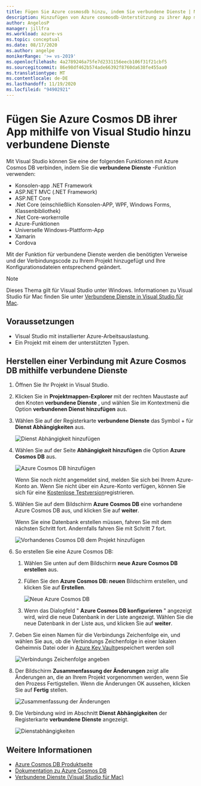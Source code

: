 ```yaml
---
title: Fügen Sie Azure cosmosdb hinzu, indem Sie verbundene Dienste | Microsoft-Dokumentation
description: Hinzufügen von Azure cosmosdb-Unterstützung zu ihrer App mithilfe von Visual Studio zum Hinzufügen eines verbundenen Dienstanbieter
author: AngelosP
manager: jillfra
ms.workload: azure-vs
ms.topic: conceptual
ms.date: 08/17/2020
ms.author: angelpe
monikerRange: '>= vs-2019'
ms.openlocfilehash: 4a2789246a75fe7d2331156eecb106f31f21cbf5
ms.sourcegitcommit: 86e98df462b574ade66392f8760da638fe455aa0
ms.translationtype: MT
ms.contentlocale: de-DE
ms.lasthandoff: 11/19/2020
ms.locfileid: "94902921"
---
```

# <a name="add-azure-cosmos-db-to-your-app-by-using-visual-studio-connected-services"></a>Fügen Sie Azure Cosmos DB ihrer App mithilfe von Visual Studio hinzu verbundene Dienste

Mit Visual Studio können Sie eine der folgenden Funktionen mit Azure Cosmos DB verbinden, indem Sie die **verbundene Dienste** -Funktion verwenden:

- Konsolen-app .NET Framework
- ASP.NET MVC (.NET Framework) 
- ASP.NET Core
- .Net Core (einschließlich Konsolen-APP, WPF, Windows Forms, Klassenbibliothek)
- .Net Core-workerrolle
- Azure-Funktionen
- Universelle Windows-Plattform-App
- Xamarin
- Cordova

Mit der Funktion für verbundene Dienste werden die benötigten Verweise und der Verbindungscode zu Ihrem Projekt hinzugefügt und Ihre Konfigurationsdateien entsprechend geändert.

> [!NOTE]
> Dieses Thema gilt für Visual Studio unter Windows. Informationen zu Visual Studio für Mac finden Sie unter [Verbundene Dienste in Visual Studio für Mac](/visualstudio/mac/connected-services).
## <a name="prerequisites"></a>Voraussetzungen

- Visual Studio mit installierter Azure-Arbeitsauslastung.
- Ein Projekt mit einem der unterstützten Typen.

## <a name="connect-to-azure-cosmos-db-using-connected-services"></a>Herstellen einer Verbindung mit Azure Cosmos DB mithilfe verbundene Dienste

1. Öffnen Sie Ihr Projekt in Visual Studio.

1. Klicken Sie in **Projektmappen-Explorer** mit der rechten Maustaste auf den Knoten **verbundene Dienste** , und wählen Sie im Kontextmenü die Option **verbundenen Dienst hinzufügen** aus.

1. Wählen Sie auf der Registerkarte **verbundene Dienste** das Symbol + für **Dienst Abhängigkeiten** aus.

    ![Dienst Abhängigkeit hinzufügen](./media/vs-azure-tools-connected-services-storage/vs-2019/connected-services-tab.png)

1. Wählen Sie auf der Seite **Abhängigkeit hinzufügen** die Option **Azure Cosmos DB** aus.

    ![Azure Cosmos DB hinzufügen](./media/azure-cosmosdb-add-connected-service/azure-cosmosdb.png)

    Wenn Sie noch nicht angemeldet sind, melden Sie sich bei Ihrem Azure-Konto an. Wenn Sie nicht über ein Azure-Konto verfügen, können Sie sich für eine [Kostenlose Testversion](https://azure.microsoft.com/account/free)registrieren.

1. Wählen Sie auf dem Bildschirm **Azure Cosmos DB** eine vorhandene Azure Cosmos DB aus, und klicken Sie auf **weiter**.

    Wenn Sie eine Datenbank erstellen müssen, fahren Sie mit dem nächsten Schritt fort. Andernfalls fahren Sie mit Schritt 7 fort.

    ![Vorhandenes Cosmos DB dem Projekt hinzufügen](./media/azure-cosmosdb-add-connected-service/created-cosmosdb.png)

1. So erstellen Sie eine Azure Cosmos DB:

   1. Wählen Sie unten auf dem Bildschirm **neue Azure Cosmos DB erstellen** aus.

   1. Füllen Sie den **Azure Cosmos DB: neuen** Bildschirm erstellen, und klicken Sie auf **Erstellen**.

       ![Neue Azure Cosmos DB](./media/azure-cosmosdb-add-connected-service/create-new-cosmosdb.png)

   1. Wenn das Dialogfeld " **Azure Cosmos DB konfigurieren** " angezeigt wird, wird die neue Datenbank in der Liste angezeigt. Wählen Sie die neue Datenbank in der Liste aus, und klicken Sie auf **weiter**.

1. Geben Sie einen Namen für die Verbindungs Zeichenfolge ein, und wählen Sie aus, ob die Verbindungs Zeichenfolge in einer lokalen Geheimnis Datei oder in [Azure Key Vault](/azure/key-vault)gespeichert werden soll

   ![Verbindungs Zeichenfolge angeben](./media/azure-cosmosdb-add-connected-service/connection-string.png)

1. Der Bildschirm **Zusammenfassung der Änderungen** zeigt alle Änderungen an, die an Ihrem Projekt vorgenommen werden, wenn Sie den Prozess Fertigstellen. Wenn die Änderungen OK aussehen, klicken Sie auf **Fertig** stellen.

   ![Zusammenfassung der Änderungen](./media/azure-cosmosdb-add-connected-service/summary-of-changes.png)

1. Die Verbindung wird im Abschnitt **Dienst Abhängigkeiten** der Registerkarte **verbundene Dienste** angezeigt.

   ![Dienstabhängigkeiten](./media/azure-cosmosdb-add-connected-service/service-dependencies-after.png)

## <a name="see-also"></a>Weitere Informationen

- [Azure Cosmos DB Produktseite](https://azure.microsoft.com/services/cosmos-db/)
- [Dokumentation zu Azure Cosmos DB](/azure/cosmos-db/)
- [Verbundene Dienste (Visual Studio für Mac)](/visualstudio/mac/connected-services)
